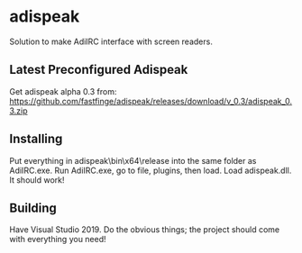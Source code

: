 # adispeak
Solution to make AdiIRC interface with screen readers.

## Latest Preconfigured Adispeak

Get adispeak alpha 0.3 from:
https://github.com/fastfinge/adispeak/releases/download/v_0.3/adispeak_0.3.zip

## Installing

Put everything in adispeak\bin\x64\release into the same folder as AdiIRC.exe. Run AdiIRC.exe, go to file, plugins, then load. Load adispeak.dll.  It should work!  

## Building

Have Visual Studio 2019. Do the obvious things; the project should come with everything you need!
